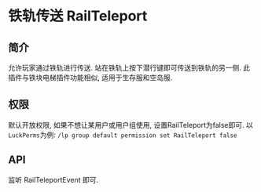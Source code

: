 # 铁轨传送 RailTeleport

## 简介
允许玩家通过铁轨进行传送. 站在铁轨上按下潜行键即可传送到铁轨的另一侧. 此插件与铁块电梯插件功能相似, 适用于生存服和空岛服.
  
## 权限
默认开放权限, 如果不想让某用户或用户组使用, 设置RailTeleport为false即可.
以`LuckPerms`为例: `/lp group default permission set RailTeleport false`

## API
监听 RailTeleportEvent 即可.